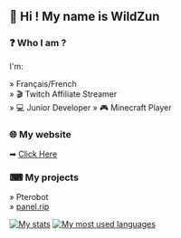 ## 👋 Hi ! My name is WildZun

### ❓ Who I am ?
I'm: 

» Français/French  
» 🎬 Twitch Affiliate Streamer  
» 💻 Junior Developer 
» 🎮 Minecraft Player  

### 🌐 My website  
➡ [Click Here](https://wildzun.fr/)

### ⌨ My projects

» Pterobot  
» [panel.rip](https://panel.rip)

[![My stats](https://github-readme-stats.vercel.app/api?username=wildzun)]()
[![My most used languages](https://github-readme-stats.vercel.app/api/top-langs/?username=wildzun&langs_count=5)]()
